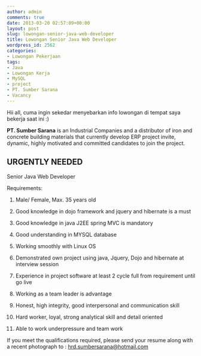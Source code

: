 ```yaml
---
author: admin
comments: true
date: 2013-03-20 02:57:09+00:00
layout: post
slug: lowongan-senior-java-web-developer
title: Lowongan Senior Java Web Developer
wordpress_id: 2562
categories:
- Lowongan Pekerjaan
tags:
- Java
- Lowongan Kerja
- MySQL
- project
- PT. Sumber Sarana
- Vacancy
---
```


Hii all, cuma ingin sekedar menyebarkan info lowongan di tempat saya bekerja saat ini :)

**PT. Sumber Sarana** is an Industrial Companies and a distributor of iron and concrete building materials that currently develop ERP project invite, dynamic, highly motivated and committed candidates to join the project.



## URGENTLY NEEDED
Senior Java Web Developer



Requirements:




  1. Male/ Female, Max. 35 years old


  2. Good knowledge in dojo framework and jquery and hibernate is a must


  3. Good knowledge in java J2EE spring MVC is mandatory


  4. Good understanding in MYSQL database


  5. Working smoothly with Linux OS


  6. Demonstrated own project using java, Jquery, Dojo and hibernate at interview session


  7. Experience in project software at least 2 cycle full from requirement until go live


  8. Working as a team leader is advantage


  9. Honest, high integrity, good interpersonal and communication skill


  10. Hard worker, loyal, strong analytical skill and detail oriented


  11. Able to work underpressure and team work



If you meet the qualifications required, please send your resume along with a recent photograph to :
[hrd.sumbersarana@hotmail.com](mailto:hrd.sumbersarana@hotmail.com)

